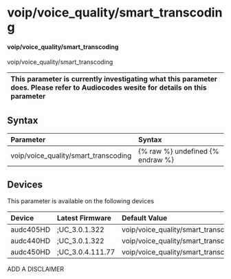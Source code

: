 ﻿---
description: voip/voice_quality/smart_transcoding
search: false
---

# voip/voice_quality/smart_transcoding

#### voip/voice_quality/smart_transcoding

voip/voice_quality/smart_transcoding


| This parameter is currently investigating what this parameter does. Please refer to Audiocodes wesite for details on this parameter | 
| :--- |

## Syntax
| Parameter | Syntax |
| :--- | :--- |
|voip/voice_quality/smart_transcoding | {% raw %} undefined {% endraw %}|

## Devices
This parameter is available on the following devices

| Device | Latest Firmware | Default Value |
|:---|:---|:---|
| audc405HD | ;UC_3.0.1.322 | voip/voice_quality/smart_transcoding=DISABLE 
| audc440HD | ;UC_3.0.1.322 | voip/voice_quality/smart_transcoding=DISABLE 
| audc450HD | ;UC_3.0.4.111.77 | voip/voice_quality/smart_transcoding=DISABLE 

ADD A DISCLAIMER
